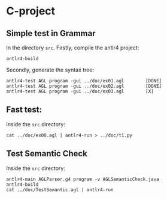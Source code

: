 # C-project

## Simple test in Grammar
In the directory `src`. Firstly, compile the antlr4 project:
```
antlr4-build
```
Secondly, generate the syntax tree: 
```
antlr4-test AGL program -gui ../doc/ex01.agl        [DONE]
antlr4-test AGL program -gui ../doc/ex02.agl        [DONE]
antlr4-test AGL program -gui ../doc/ex03.agl        [X]
```

## Fast test: 
Inside the `src` directory:
```
cat ../doc/ex00.agl | antlr4-run > ../doc/t1.py
```

## Test Semantic Check 
Inside the `src` directory:
```
antlr4-main AGLParser.g4 program -v AGLSemanticCheck.java
antlr4-build
cat ../doc/TestSemantic.agl | antlr4-run
